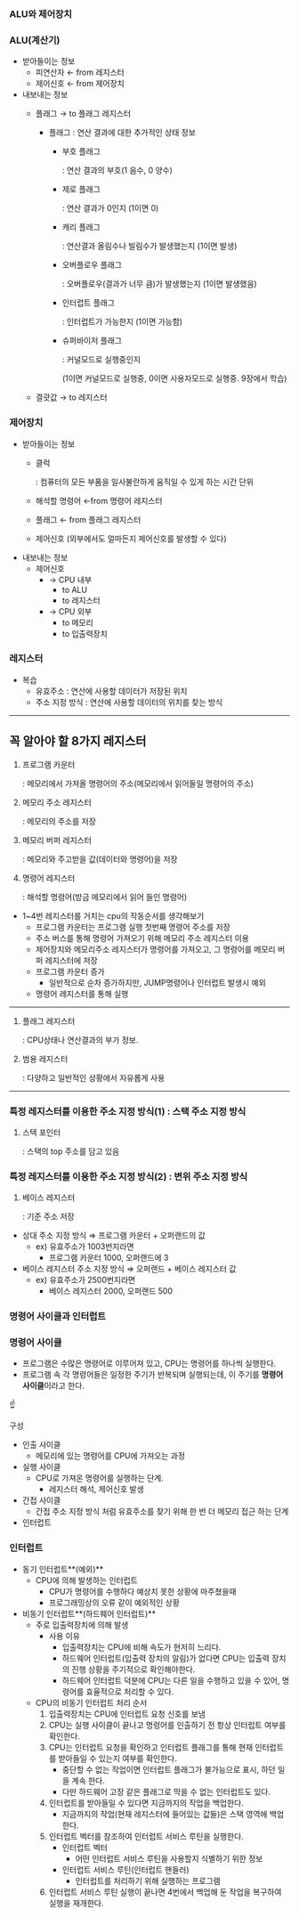 ### ALU와 제어장치

### ALU(계산기)

- 받아들이는 정보
    - 피연산자 ← from 레지스터
    - 제어신호 ← from 제어장치
- 내보내는 정보
    - 플래그 → to 플래그 레지스터
        - 플래그 : 연산 결과에 대한 추가적인 상태 정보
            - 부호 플래그
                
                 : 연산 결과의 부호(1 음수, 0 양수)
                
            - 제로 플래그
                
                : 연산 결과가 0인지 (1이면 0)
                
            - 캐리 플래그
                
                : 연산결과 올림수나 빌림수가 발생했는지 (1이면 발생)
                
            - 오버플로우 플래그
                
                : 오버플로우(결과가 너무 큼)가 발생했는지 (1이면 발생했음)
                
            - 인터럽트 플래그
                
                : 인터럽트가 가능한지 (1이면 가능함)
                
            - 슈퍼바이저 플래그
                
                : 커널모드로 실행중인지
                
                (1이면 커널모드로 실행중, 0이면 사용자모드로 실행중. 9장에서 학습)
                
    - 결괏값 → to 레지스터

### 제어장치

- 받아들이는 정보
    - 클럭
        
        : 컴퓨터의 모든 부품을 일사불란하게 움직일 수 있게 하는 시간 단위
        
    - 해석할 명령어 ←from 명령어 레지스터
    - 플래그 ← from 플래그 레지스터
    - 제어신호 (외부에서도 얼마든지 제어신호를 발생할 수 있다)
- 내보내는 정보
    - 제어신호
        - → CPU 내부
            - to ALU
            - to 레지스터
        - → CPU 외부
            - to 메모리
            - to 입출력장치

### 레지스터

- 복습
    - 유효주소 : 연산에 사용할 데이터가 저장된 위치
    - 주소 지정 방식 : 연산에 사용할 데이터의 위치를 찾는 방식

---

## 꼭 알아야 할 8가지 레지스터

1. 프로그램 카운터
    
    : 메모리에서 가져올 명령어의 주소(메모리에서 읽어들일 명령어의 주소)
    
2. 메모리 주소 레지스터
    
    : 메모리의 주소를 저장
    
3. 메모리 버퍼 레지스터
    
    : 메모리와 주고받을 값(데이터와 명령어)을 저장
    
4. 명령어 레지스터
    
    : 해석할 명령어(방금 메모리에서 읽어 들인 명령어)
    
- 1~4번 레지스터를 거치는 cpu의 작동순서를 생각해보기
    - 프로그램 카운터는 프로그램 실행 첫번째 명령어 주소를 저장
    - 주소 버스를 통해 명령어 가져오기 위해 메모리 주소 레지스터 이용
    - 제어장치와 메모리주소 레지스터가 명령어를 가져오고, 그 명령어를 메모리 버퍼 레지스터에 저장
    - 프로그램 카운터 증가
        - 일반적으로 순차 증가하지만, JUMP명령어나 인터럽트 발생시 예외
    - 명령어 레지스터를 통해 실행

---

1. 플래그 레지스터
    
    : CPU상태나 연산결과의 부가 정보. 
    
2. 범용 레지스터
    
    : 다양하고 일반적인 상황에서 자유롭게 사용
    

---

### 특정 레지스터를 이용한 주소 지정 방식(1) : 스택 주소 지정 방식

1. 스택 포인터
    
    : 스택의 top 주소를 담고 있음
    

### 특정 레지스터를 이용한 주소 지정 방식(2) : 변위 주소 지정 방식

1. 베이스 레지스터
    
    : 기준 주소 저장
    
- 상대 주소 지정 방식 ⇒ 프로그램 카운터  + 오퍼랜드의 값
    - ex) 유효주소가 1003번지라면
        - 프로그램 카운터 1000, 오퍼랜드에 3
- 베이스 레지스터 주소 지정 방식 ⇒ 오퍼랜드 + 베이스 레지스터 값
    - ex) 유효주소가 2500번지라면
        - 베이스 레지스터 2000, 오퍼랜드 500

### 명령어 사이클과 인터럽트

### 명령어 사이클

- 프로그램은 수많은 명령어로 이루어져 있고, CPU는 명령어를 하나씩 실행한다.
- 프로그램 속 각 명령어들은 일정한 주기가 반복되며 실행되는데, 이 주기를 **명령어 사이클**이라고 한다.

<aside>
☝

구성

- 인출 사이클
    - 메모리에 있는 명령어를 CPU에 가져오는 과정
- 실행 사이클
    - CPU로 가져온 명령어를 실행하는 단계.
        - 레지스터 해석, 제어신호 발생
- 간접 사이클
    - 간접 주소 지정 방식 처럼 유효주소를 찾기 위해 한 번 더 메모리 접근 하는 단계
- 인터럽트
</aside>

### 인터럽트

- 동기 인터럽트**(예외)**
    - CPU에 의해 발생하는 인터럽트
        - CPU가 명령어를 수행하다 예상치 못한 상황에 마주쳤을때
        - 프로그래밍상의 오류 같이 예외적인 상황
- 비동기 인터럽트**(하드웨어 인터럽트)**
    - 주로 입출력장치에 의해 발생
        - 사용 이유
            - 입출력장치는 CPU에 비해 속도가 현저히 느리다.
            - 하드웨어 인터럽트(입출력 장치의 알림)가 없다면 CPU는 입출력 장치의 진행 상황을 주기적으로 확인해야한다.
            - 하드웨어 인터럽트 덕분에 CPU는 다른 일을 수행하고 있을 수 있어, 명령어를 효율적으로 처리할 수 있다.
    - CPU의 비동기 인터럽트 처리 순서
        1. 입출력장치는 CPU에 인터럽트 요청 신호를 보냄
        2. CPU는 실행 사이클이 끝나고 명령어를 인출하기 전 항상 인터럽트 여부를 확인한다.
        3. CPU는 인터럽트 요청을 확인하고 인터럽트 플래그를 통해 현재 인터럽트를 받아들일 수 있는지 여부를 확인한다.
            - 중단할 수 없는 작업이면 인터럽트 플래그가 불가능으로 표시, 하던 일을 계속 한다.
            - 다만 하드웨어 고장 같은 플래그로 막을 수 없는 인터럽트도 있다.
        4. 인터럽트를 받아들일 수 있다면 지금까지의 작업을 백업한다.
            - 지금까지의 작업(현재 레지스터에 들어있는 값들)은 스택 영역에 백업한다.
        5. 인터럽트 벡터를 참조하여 인터럽트 서비스 루틴을 실행한다.
            - 인터럽트 벡터
                - 어떤 인터럽트 서비스 루틴을 사용할지 식별하기 위한 정보
            - 인터럽트 서비스 루틴(인터럽트 핸들러)
                - 인터럽트를 처리하기 위해 실행하는 프로그램
        6. 인터럽트 서비스 루틴 실행이 끝나면 4번에서 백업해 둔 작업을 복구하여 실행을 재개한다.